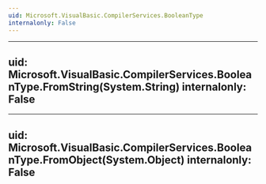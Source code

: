 ```yaml
---
uid: Microsoft.VisualBasic.CompilerServices.BooleanType
internalonly: False
---
```


---
uid: Microsoft.VisualBasic.CompilerServices.BooleanType.FromString(System.String)
internalonly: False
---

---
uid: Microsoft.VisualBasic.CompilerServices.BooleanType.FromObject(System.Object)
internalonly: False
---
